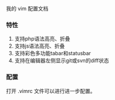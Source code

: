 我的 vim 配置文档

### 特性
1. 支持php语法高亮、折叠
1. 支持js语法高亮、折叠
1. 支持彩色多功能tabar和statusbar
1. 支持在编辑器左侧显示git或svn的diff状态

### 配置

打开 .vimrc 文件可以进行进一步配置。
